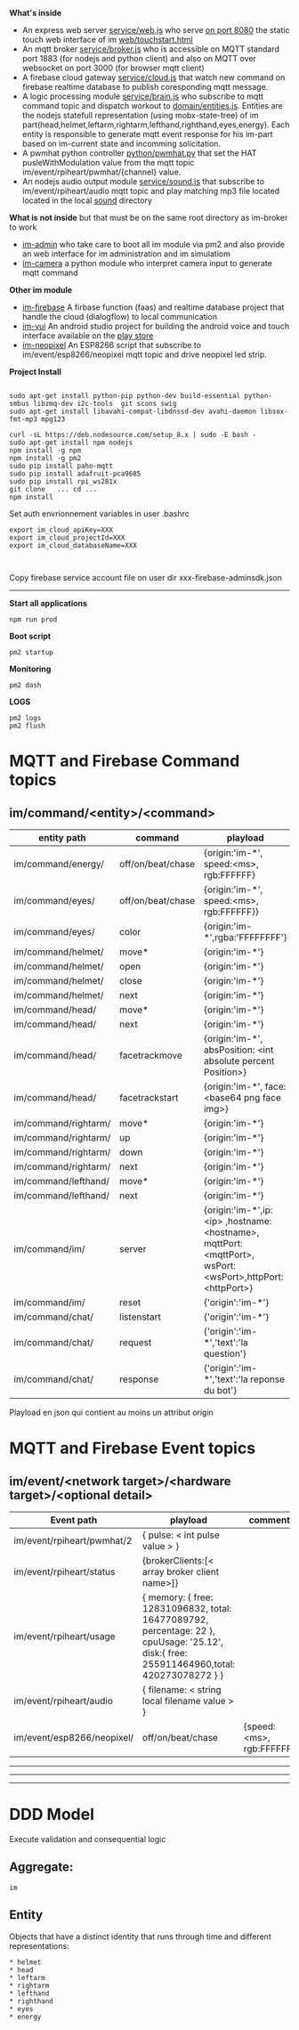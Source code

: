 **What's inside**
* An express web server [service/web.js](service/web.js) who serve [on port 8080](http://ironman:8080/) the static touch web interface of im [web/touchstart.html](web/touchstart.html)
* An mqtt broker [service/broker.js](service/broker.js) who is accessible on MQTT standard port 1883 (for nodejs and python client) and also on MQTT over websocket on port 3000 (for browser mqtt client)
* A firebase cloud gateway [service/cloud.js](service/cloud.js) that watch new command on firebase realtime database to publish coresponding mqtt message.
* A logic processing module [service/brain.js](service/brain.js) who subscribe to mqtt command topic and dispatch workout to [domain/entities.js](domain/entities.js). Entities are the nodejs statefull representation (using mobx-state-tree) of im part(head,helmet,leftarm,rightarm,lefthand,righthand,eyes,energy). Each entity is responsible to generate mqtt event response for his im-part based on im-current state and incomming solicitation.
* A pwmhat python controller [python/pwmhat.py](python/pwmhat.py) that set the HAT pusleWithModulation value from the mqtt topic im/event/rpiheart/pwmhat/{channel} value.
* An nodejs audio output module [service/sound.js](service/sound.js) that subscribe to im/event/rpiheart/audio mqtt topic and play matching mp3 file located located in the local [sound](sound) directory


**What is not inside** but that must be on the same root directory as im-broker to work
* [im-admin](https://github.com/naoned-makers/im-admin) who take care to boot all im module via pm2 and also provide an web interface for im administration and im simulatiom
* [im-camera](https://github.com/naoned-makers/im-camera) a python module who interpret camera input to generate mqtt command

**Other im module**
* [im-firebase](https://github.com/naoned-makers/im-firebase) A firbase function (faas) and realtime database project that handle the cloud (dialogflow) to local communication
* [im-vui]( https://github.com/naoned-makers/im-vui) An android studio project for building the android voice and touch interface available on the [play store](https://play.google.com/store/apps/details?id=io.naonedmakers.imvui)
* [im-neopixel]( https://github.com/naoned-makers/im-neopixel) An ESP8266 script that subscribe to im/event/esp8266/neopixel mqtt topic and drive neopixel led strip.


**Project Install**
```

sudo apt-get install python-pip python-dev build-essential python-smbus libzmq-dev i2c-tools  git scons swig
sudo apt-get install libavahi-compat-libdnssd-dev avahi-daemon libsox-fmt-mp3 mpg123

curl -sL https://deb.nodesource.com/setup_8.x | sudo -E bash -
sudo apt-get install npm nodejs
npm install -g npm
npm install -g pm2
sudo pip install paho-mqtt
sudo pip install adafruit-pca9685
sudo pip install rpi_ws281x
git clone   ... cd ...
npm install
```
Set auth envrionnement variables in  user .bashrc
```
export im_cloud_apiKey=XXX
export im_cloud_projectId=XXX
export im_cloud_databaseName=XXX



```
Copy firebase service account file on user dir  xxx-firebase-adminsdk.json



---

**Start all applications**
```
npm run prod
```
**Boot script**
```
pm2 startup
```
**Monitoring**
```
pm2 dash
```
**LOGS**
```
pm2 logs
pm2 flush
```


# MQTT and Firebase **Command** topics
##  im/command/\<entity\>/\<command>
entity path|command|playload|comment
--- | --- | --- | ---
im/command/energy/|off/on/beat/chase| {origin:'im-*', speed:\<ms>, rgb:FFFFFF}|
im/command/eyes/|off/on/beat/chase| {origin:'im-*', speed:\<ms>, rgb:FFFFFF}}|
im/command/eyes/|color| {origin:'im-*',rgba:'FFFFFFFF'}|
im/command/helmet/|move*| {origin:'im-*'}
im/command/helmet/|open| {origin:'im-*'}
im/command/helmet/|close| {origin:'im-*'}
im/command/helmet/|next| {origin:'im-*'}
im/command/head/|move*| {origin:'im-*'}
im/command/head/|next| {origin:'im-*'}
im/command/head/|facetrackmove| {origin:'im-*', absPosition: \<int absolute percent Position>}
im/command/head/|facetrackstart| {origin:'im-*', face: \<base64 png face img>}
im/command/rightarm/|move*| {origin:'im-*'}
im/command/rightarm/|up| {origin:'im-*'}
im/command/rightarm/|down| {origin:'im-*'}
im/command/rightarm/|next| {origin:'im-*'}
im/command/lefthand/|move*| {origin:'im-*'}
im/command/lefthand/|next| {origin:'im-*'}
im/command/im/|server| {origin:'im-*',ip:\<ip> ,hostname:\<hostname>, mqttPort:\<mqttPort>, wsPort:\<wsPort>,httpPort:\<httpPort>}
im/command/im/|reset|{'origin':'im-*'}|
im/command/chat/|listenstart|{'origin':'im-*'}
im/command/chat/|request|{'origin':'im-*','text':'la question'}
im/command/chat/|response|{'origin':'im-*','text':'la reponse du bot'}

Playload en json qui contient au moins un attribut origin

# MQTT and Firebase **Event** topics
## im/event/\<network target>/\<hardware target>/\<optional detail>

Event path|playload|comment
--- | --- | ---
im/event/rpiheart/pwmhat/2 | { pulse: \< int pulse value > }
im/event/rpiheart/status|{brokerClients:[\< array broker client name>]}      
im/event/rpiheart/usage| { memory: { free: 12831096832, total: 16477089792, percentage: 22 },  cpuUsage: '25.12', disk:{ free: 255911464960,total: 420273078272 } }
im/event/rpiheart/audio | { filename: \< string local filename value > }
im/event/esp8266/neopixel/<pin> |off/on/beat/chase| {speed:\<ms>, rgb:FFFFFF}
---
---
---

# DDD Model
Execute validation and consequential logic
## Aggregate:
    im
## Entity
Objects that have a distinct identity that runs through time and different representations:

    * helmet
    * head
    * leftarm
    * rightarm
    * lefthand
    * righthand
    * eyes
    * energy